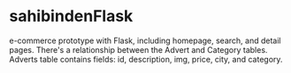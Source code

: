 ﻿# sahibindenFlask
e-commerce prototype with Flask, including homepage, search, and detail pages. 
There's a relationship between the Advert and Category tables. 
Adverts table contains fields: id, description, img, price, city, and category.

